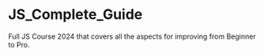 # JS_Complete_Guide
Full JS Course 2024 that covers all the aspects for improving from Beginner to Pro.


